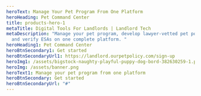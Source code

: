 ```yaml
---
heroText: Manage Your Pet Program From One Platform
heroHeading: Pet Command Center
title: products-hero-1
metaTitle: Digital Tools For Landlords | Landlord Tech
metaDescription: "Manage your pet program, develop lawyer-vetted pet policies,
  and verify ESAs on one complete platform. "
heroHeading1: Pet Command Center
heroBtnSecondary1: Get started
heroBtnSecondaryUrl1: https://landlord.ourpetpolicy.com/sign-up
heroImg1: /assets/bigstock-naughty-playful-puppy-dog-bord-382630259-1.png
heroImg: /assets/banner.png
heroText1: Manage your pet program from one platform
heroBtnSecondary: Get started
heroBtnSecondaryUrl: "#"
---
```

